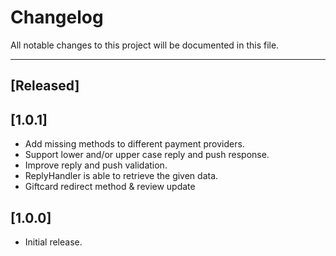 # Changelog

All notable changes to this project will be documented in this file.

---

## [Released]

## [1.0.1]

- Add missing methods to different payment providers.
- Support lower and/or upper case reply and push response.
- Improve reply and push validation.
- ReplyHandler is able to retrieve the given data.
- Giftcard redirect method & review update

## [1.0.0]

- Initial release.